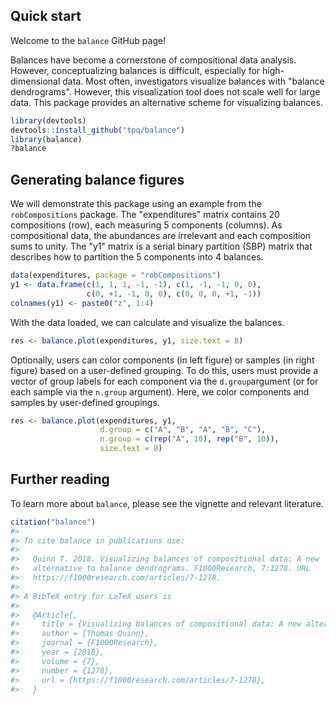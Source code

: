 
<!-- README.md is generated from README.Rmd. Please edit that file -->
Quick start
-----------

Welcome to the `balance` GitHub page!

Balances have become a cornerstone of compositional data analysis. However, conceptualizing balances is difficult, especially for high-dimensional data. Most often, investigators visualize balances with "balance dendrograms". However, this visualization tool does not scale well for large data. This package provides an alternative scheme for visualizing balances.

``` r
library(devtools)
devtools::install_github("tpq/balance")
library(balance)
?balance
```

Generating balance figures
--------------------------

We will demonstrate this package using an example from the `robCompositions` package. The "expenditures" matrix contains 20 compositions (row), each measuring 5 components (columns). As compositional data, the abundances are irrelevant and each composition sums to unity. The "y1" matrix is a serial binary partition (SBP) matrix that describes how to partition the 5 components into 4 balances.

``` r
data(expenditures, package = "robCompositions")
y1 <- data.frame(c(1, 1, 1, -1, -1), c(1, -1, -1, 0, 0),
                 c(0, +1, -1, 0, 0), c(0, 0, 0, +1, -1))
colnames(y1) <- paste0("z", 1:4)
```

With the data loaded, we can calculate and visualize the balances.

``` r
res <- balance.plot(expenditures, y1, size.text = 8)
```

Optionally, users can color components (in left figure) or samples (in right figure) based on a user-defined grouping. To do this, users must provide a vector of group labels for each component via the `d.group`argument (or for each sample via the `n.group` argument). Here, we color components and samples by user-defined groupings.

``` r
res <- balance.plot(expenditures, y1,
                    d.group = c("A", "B", "A", "B", "C"),
                    n.group = c(rep("A", 10), rep("B", 10)),
                    size.text = 8)
```

Further reading
---------------

To learn more about `balance`, please see the vignette and relevant literature.

``` r
citation("balance")
#> 
#> To cite balance in publications use:
#> 
#>   Quinn T. 2018. Visualizing balances of compositional data: A new
#>   alternative to balance dendrograms. F1000Research, 7:1278. URL
#>   https://f1000research.com/articles/7-1278.
#> 
#> A BibTeX entry for LaTeX users is
#> 
#>   @Article{,
#>     title = {Visualizing balances of compositional data: A new alternative to balance dendrograms},
#>     author = {Thomas Quinn},
#>     journal = {F1000Research},
#>     year = {2018},
#>     volume = {7},
#>     number = {1278},
#>     url = {https://f1000research.com/articles/7-1278},
#>   }
```
